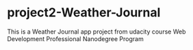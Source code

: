 # project2-Weather-Journal
This is a Weather Journal app project from udacity course Web Development Professional Nanodegree Program
